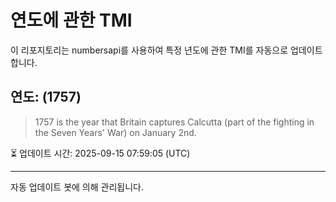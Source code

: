 
# 연도에 관한 TMI

이 리포지토리는 numbersapi를 사용하여 특정 년도에 관한 TMI를 자동으로 업데이트합니다.

## 연도: (1757)
> 1757 is the year that Britain captures Calcutta (part of the fighting in the Seven Years' War) on January 2nd.

⏳ 업데이트 시간: 2025-09-15 07:59:05 (UTC)

---
자동 업데이트 봇에 의해 관리됩니다.
